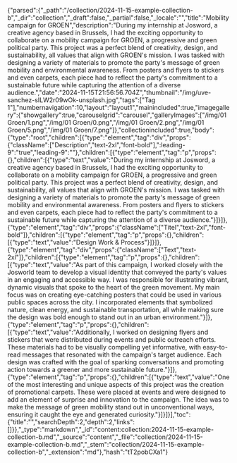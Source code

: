 {"parsed":{"_path":"/collection/2024-11-15-example-collection-b","_dir":"collection","_draft":false,"_partial":false,"_locale":"","title":"Mobility campaign for GROEN","description":"During my internship at Josword, a creative agency based in Brussels, I had the exciting opportunity to collaborate on a mobility campaign for GROEN, a progressive and green political party. This project was a perfect blend of creativity, design, and sustainability, all values that align with GROEN's mission. I was tasked with designing a variety of materials to promote the party's message of green mobility and environmental awareness. From posters and flyers to stickers and even carpets, each piece had to reflect the party's commitment to a sustainable future while capturing the attention of a diverse audience.","date":"2024-11-15T21:56:56.704Z","thumbnail":"/img/uve-sanchez-sILW2r09wOk-unsplash.jpg","tags":["Tag 1"],"numbernavigation":10,"layout":"layout1","mainincluded":true,"imagegallery":{"showgallery":true,"carouselgrid":"carousel","galleryImages":["/img/01 Groen/1.png","/img/01 Groen/0.png","/img/01 Groen/2.png","/img/01 Groen/5.png","/img/01 Groen/7.png"]},"collectionincluded":true,"body":{"type":"root","children":[{"type":"element","tag":"div","props":{"className":["Description","text-2xl","font-bold"],":leading-9":"true","leading-9":""},"children":[{"type":"element","tag":"p","props":{},"children":[{"type":"text","value":"During my internship at Josword, a creative agency based in Brussels, I had the exciting opportunity to collaborate on a mobility campaign for GROEN, a progressive and green political party. This project was a perfect blend of creativity, design, and sustainability, all values that align with GROEN's mission. I was tasked with designing a variety of materials to promote the party's message of green mobility and environmental awareness. From posters and flyers to stickers and even carpets, each piece had to reflect the party's commitment to a sustainable future while capturing the attention of a diverse audience."}]}]},{"type":"element","tag":"div","props":{"className":["Titel","text-2xl","font-bold"]},"children":[{"type":"element","tag":"p","props":{},"children":[{"type":"text","value":"Design Work & Process"}]}]},{"type":"element","tag":"div","props":{"className":["Text","text-2xl"]},"children":[{"type":"element","tag":"p","props":{},"children":[{"type":"text","value":"As part of this campaign, I worked closely with the Josworld team to develop a visual identity that conveyed the party's values in an engaging and accessible way. I was responsible for illustrating vibrant, dynamic visuals that spoke to the heart of the green movement. My main focus was on creating eye-catching posters that could be used in various public spaces across the city. I incorporated elements that symbolized nature, clean energy, and sustainable transportation, all while making sure the design was bold enough to stand out in an urban environment."}]},{"type":"element","tag":"p","props":{},"children":[{"type":"text","value":"Additionally, I worked on designing flyers and stickers that were distributed during events and public outreach efforts. These materials had to be visually compelling yet informative, with easy-to-read messages that resonated with the campaign's target audience. Each design was crafted with the goal of sparking conversations and promoting action towards a greener and more sustainable future."}]},{"type":"element","tag":"p","props":{},"children":[{"type":"text","value":"One of the most interesting and unique aspects of this project was the creation of promotional carpets. These were placed at events and were designed to add an element of surprise and innovation to the campaign. The idea was to make the message of green mobility stand out in unconventional ways, ensuring it caught the eye and generated curiosity."}]}]}],"toc":{"title":"","searchDepth":2,"depth":2,"links":[]}},"_type":"markdown","_id":"content:collection:2024-11-15-example-collection-b.md","_source":"content","_file":"collection/2024-11-15-example-collection-b.md","_stem":"collection/2024-11-15-example-collection-b","_extension":"md"},"hash":"tT2pobCXa1"}